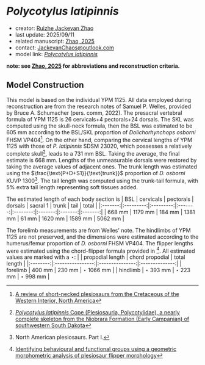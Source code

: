 # *Polycotylus latipinnis*

- creator: [Ruizhe Jackevan Zhao](https://orcid.org/0009-0001-4869-3008) 
- last update: 2025/09/11
- related manuscript: [Zhao, 2025](https://doi.org/10.1101/2024.02.15.578844)
- contact: JackevanChaos@outlook.com
- model link: [*Polycotylus latipinnis*](https://github.com/Pliosaurus-kevani/Mundus-Cyclus/blob/main/Plesiosauria/Polycotylus%20latipinnis/Polycotylus%20latipinnis.pdf)

**note: see [Zhao, 2025](https://doi.org/10.1101/2024.02.15.578844) for abbreviations and reconstruction criteria.**

## Model Construction

This model is based on the individual YPM 1125. All data employed during reconstruction are from the research notes of Samuel P. Welles,
provided by Bruce A. Schumacher (pers. comm, 2022). The presacral vertebral formula of YPM 1125 is 26 cervicals+4 pectorals+24 dorsals.
The SKL was computed using the skull-neck formula, then the BSL was estimated to be 605 mm according to the BSL/SKL proportion of *Dolichorhynchops osborni* FHSM VP404[^2]. On the other hand, comparing the cervical lengths of YPM 1125 with those of *P. latipinnis* SDSM 23020, which possesses a relatively complete skull[^1], leads to a 731 mm BSL.  Taking the average, the final estimate is 668 mm.
Lengths of the unmeasurable dorsals were restored by taking the average values of adjacent ones. The trunk length was estimated using the  $\frac{\text{P+D+S1}}{\text{trunk}}$ proportion of *D. osborni* KUVP 1300[^3]. The tail length was computed using the trunk-tail formula, with 5% extra tail length representing soft tissues added.

The estimated length of each body section is 
| BSL     | cervicals | pectorals | dorsals | sacral 1 | trunk   | tail    | total   |
|:-------:|:---------:|:---------:|:-------:|:--------:|:-------:|:-------:|:-------:|
| 668 mm | 1179 mm   | 184 mm    | 1381 mm | 61 mm   | 1620 mm | 1589 mm | 5062 mm |

The forelimb measurements are from Welles' note. The hindlimbs of YPM 1125 are not preserved, and the dimensions were estimated according to the humerus/femur proportion of *D. osborni* FHSM VP404. The flipper lengths were estimated using the 
chord-flipper formula provided in [^4]. All estimated values are marked with a $\star$:
|          | propodial length | chord propodial | total length   |
|:--------:|:----------------:|:---------------:|:--------------:|
| forelimb | 400 mm           | 230 mm          | $\star$ 1066 mm |
| hindlimb | $\star$ 393 mm           | $\star$ 223 mm          | $\star$ 998 mm |


[^1]: [*Polycotylus latipinnis* Cope (Plesiosauria, Polycotylidae), a nearly complete skeleton from the Niobrara Formation (Early Campanian) of southwestern South Dakota](http://dx.doi.org/10.1080/02724634.2015.1031341)
[^2]: [A review of short-necked plesiosaurs from the Cretaceous of the Western Interior, North America](http://dx.doi.org/10.1127/njgpa/201/1996/259)
[^3]: North American plesiosaurs. Part I.
[^4]: [Identifying behavioural and functional groups using a geometric morphometric analysis of plesiosaur flipper morphology](https://research.manchester.ac.uk/en/studentTheses/identifying-behavioural-and-functional-groups-using-a-geometric-m)
